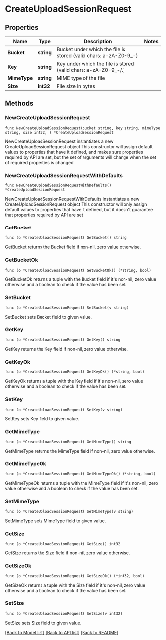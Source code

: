 # CreateUploadSessionRequest

## Properties

Name | Type | Description | Notes
------------ | ------------- | ------------- | -------------
**Bucket** | **string** | Bucket under which the file is stored (valid chars: a-zA-Z0-9_-) | 
**Key** | **string** | Key under which the file is stored (valid chars: a-zA-Z0-9_-/.) | 
**MimeType** | **string** | MIME type of the file | 
**Size** | **int32** | File size in bytes | 

## Methods

### NewCreateUploadSessionRequest

`func NewCreateUploadSessionRequest(bucket string, key string, mimeType string, size int32, ) *CreateUploadSessionRequest`

NewCreateUploadSessionRequest instantiates a new CreateUploadSessionRequest object
This constructor will assign default values to properties that have it defined,
and makes sure properties required by API are set, but the set of arguments
will change when the set of required properties is changed

### NewCreateUploadSessionRequestWithDefaults

`func NewCreateUploadSessionRequestWithDefaults() *CreateUploadSessionRequest`

NewCreateUploadSessionRequestWithDefaults instantiates a new CreateUploadSessionRequest object
This constructor will only assign default values to properties that have it defined,
but it doesn't guarantee that properties required by API are set

### GetBucket

`func (o *CreateUploadSessionRequest) GetBucket() string`

GetBucket returns the Bucket field if non-nil, zero value otherwise.

### GetBucketOk

`func (o *CreateUploadSessionRequest) GetBucketOk() (*string, bool)`

GetBucketOk returns a tuple with the Bucket field if it's non-nil, zero value otherwise
and a boolean to check if the value has been set.

### SetBucket

`func (o *CreateUploadSessionRequest) SetBucket(v string)`

SetBucket sets Bucket field to given value.


### GetKey

`func (o *CreateUploadSessionRequest) GetKey() string`

GetKey returns the Key field if non-nil, zero value otherwise.

### GetKeyOk

`func (o *CreateUploadSessionRequest) GetKeyOk() (*string, bool)`

GetKeyOk returns a tuple with the Key field if it's non-nil, zero value otherwise
and a boolean to check if the value has been set.

### SetKey

`func (o *CreateUploadSessionRequest) SetKey(v string)`

SetKey sets Key field to given value.


### GetMimeType

`func (o *CreateUploadSessionRequest) GetMimeType() string`

GetMimeType returns the MimeType field if non-nil, zero value otherwise.

### GetMimeTypeOk

`func (o *CreateUploadSessionRequest) GetMimeTypeOk() (*string, bool)`

GetMimeTypeOk returns a tuple with the MimeType field if it's non-nil, zero value otherwise
and a boolean to check if the value has been set.

### SetMimeType

`func (o *CreateUploadSessionRequest) SetMimeType(v string)`

SetMimeType sets MimeType field to given value.


### GetSize

`func (o *CreateUploadSessionRequest) GetSize() int32`

GetSize returns the Size field if non-nil, zero value otherwise.

### GetSizeOk

`func (o *CreateUploadSessionRequest) GetSizeOk() (*int32, bool)`

GetSizeOk returns a tuple with the Size field if it's non-nil, zero value otherwise
and a boolean to check if the value has been set.

### SetSize

`func (o *CreateUploadSessionRequest) SetSize(v int32)`

SetSize sets Size field to given value.



[[Back to Model list]](../README.md#documentation-for-models) [[Back to API list]](../README.md#documentation-for-api-endpoints) [[Back to README]](../README.md)


